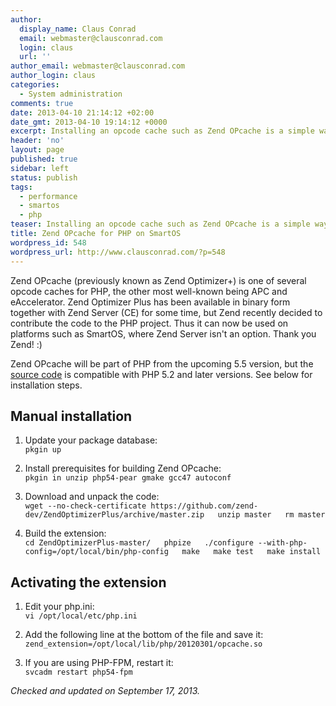 ```yaml
---
author:
  display_name: Claus Conrad
  email: webmaster@clausconrad.com
  login: claus
  url: ''
author_email: webmaster@clausconrad.com
author_login: claus
categories:
  - System administration
comments: true
date: 2013-04-10 21:14:12 +02:00
date_gmt: 2013-04-10 19:14:12 +0000
excerpt: Installing an opcode cache such as Zend OPcache is a simple way to improve your PHP's performance on SmartOS. Here's how.
header: 'no'
layout: page
published: true
sidebar: left
status: publish
tags:
  - performance
  - smartos
  - php
teaser: Installing an opcode cache such as Zend OPcache is a simple way to improve your PHP's performance on SmartOS. Here's how.
title: Zend OPcache for PHP on SmartOS
wordpress_id: 548
wordpress_url: http://www.clausconrad.com/?p=548
---
```

Zend OPcache (previously known as Zend Optimizer+) is one of several opcode caches for PHP, the other most well-known being APC and eAccelerator. Zend Optimizer Plus has been available in binary form together with Zend Server (CE) for some time, but Zend recently decided to contribute the code to the PHP project. Thus it can now be used on platforms such as SmartOS, where Zend Server isn't an option. Thank you Zend! :)

Zend OPcache will be part of PHP from the upcoming 5.5 version, but the [source code](https://github.com/zend-dev/ZendOptimizerPlus) is compatible with PHP 5.2 and later versions. See below for installation steps.

## Manual installation

1.  Update your package database:  
    `pkgin up`

3.  Install prerequisites for building Zend OPcache:  
    `pkgin in unzip php54-pear gmake gcc47 autoconf`

5.  Download and unpack the code:  
    `wget --no-check-certificate https://github.com/zend-dev/ZendOptimizerPlus/archive/master.zip  
    unzip master  
    rm master`

7.  Build the extension:  
    `cd ZendOptimizerPlus-master/  
    phpize  
    ./configure --with-php-config=/opt/local/bin/php-config  
    make  
    make test  
    make install`

## Activating the extension

1.  Edit your php.ini:  
    `vi /opt/local/etc/php.ini`

3.  Add the following line at the bottom of the file and save it:  
    `zend_extension=/opt/local/lib/php/20120301/opcache.so`

5.  If you are using PHP-FPM, restart it:  
    `svcadm restart php54-fpm`

_Checked and updated on September 17, 2013._
